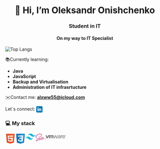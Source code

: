<h1 align="center">👋 Hi, I’m Oleksandr Onishchenko </h1>
<div align="center">
  
</div>

<h3 align="center">Student in IT</h3>
<h4 align="center">On my way to IT Specialist </h4>

![Top Langs](https://github-readme-stats.vercel.app/api/top-langs/?username=alxww55&layout=donut&theme=github_dark)

<p> 📚Currently learning: </p>

- **Java**  
- **JavaScript**
- **Backup and Virtualisation**
- **Administration of IT infrasrtucture**

✉️Contact me:
**alxww55@icloud.com**

Let´s connect:
<a href="https://www.linkedin.com/in/oleksandr-onishchenko" target="blank"><img align="center" src="https://github.com/alxww55/alxww55/blob/main/static/img/linkedin.png" alt="https://www.linkedin.com/in/oleksandr-onishchenko" height="20" width="20" /></a>

### 💻 My stack
<img align="left" align-self="center" alt="HTML5" width="32px" src="https://github.com/alxww55/alxww55/blob/main/static/img/html5.png"/>
<img align="left" alt="CSS" width="32px" src="https://github.com/alxww55/alxww55/blob/main/static/img/css3.png"/>
<img align="left" vertical-align="center" alt="Tailwind.css" width="32px" src="https://github.com/alxww55/alxww55/blob/main/static/img/tailwind.png"/>
<img align="left" align-self="center" alt="Sass" width="32px" src="https://github.com/alxww55/alxww55/blob/main/static/img/sass.png"/>
<img align="center" alt="VMware" width="64px" src="https://github.com/alxww55/alxww55/blob/main/static/img/Vmware.svg.png"/>
